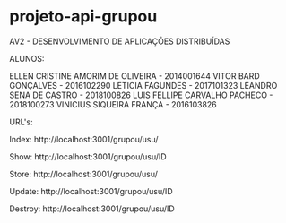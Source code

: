 # projeto-api-grupou
AV2 - DESENVOLVIMENTO DE APLICAÇÕES DISTRIBUÍDAS

ALUNOS:

ELLEN CRISTINE AMORIM DE OLIVEIRA - 2014001644
VITOR BARD GONÇALVES - 2016102290
LETICIA FAGUNDES - 2017101323
LEANDRO SENA DE CASTRO - 2018100826
LUIS FELLIPE CARVALHO PACHECO - 2018100273
VINICIUS SIQUEIRA FRANÇA - 2016103826

URL's:


Index:
http://localhost:3001/grupou/usu/

Show:
 http://localhost:3001/grupou/usu/ID

Store: 
http://localhost:3001/grupou/usu/

Update: 
http://localhost:3001/grupou/usu/ID

Destroy: 
http://localhost:3001/grupou/usu/ID



